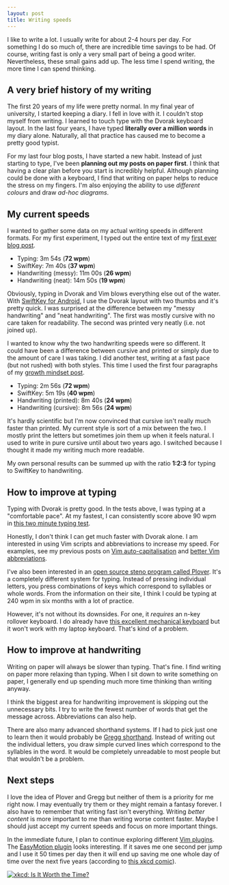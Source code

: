 ```yaml
---
layout: post
title: Writing speeds
---
```


I like to write a lot. I usually write for about 2-4 hours per day. For something I do so much of, there are incredible time savings to be had. Of course, writing fast is only a very small part of being a good writer. Nevertheless, these small gains add up. The less time I spend writing, the more time I can spend thinking.


## A very brief history of my writing

The first 20 years of my life were pretty normal. In my final year of university, I started keeping a diary. I fell in love with it. I couldn't stop myself from writing. I learned to touch type with the Dvorak keyboard layout. In the last four years, I have typed **literally over a million words** in my diary alone. Naturally, all that practice has caused me to become a pretty good typist. 

For my last four blog posts, I have started a new habit. Instead of just starting to type, I've been **planning out my posts on paper first**. I think that having a clear plan before you start is incredibly helpful. Although planning could be done with a keyboard, I find that writing on paper helps to reduce the stress on my fingers. I'm also enjoying the ability to use *different colours* and draw *ad-hoc diagrams*.

## My current speeds

I wanted to gather some data on my actual writing speeds in different formats. For my first experiment, I typed out the entire text of my [first ever blog post](/hello-world/). 

- Typing: 3m 54s (**72 wpm**)
- SwiftKey: 7m 40s (**37 wpm**)
- Handwriting (messy): 11m 00s (**26 wpm**)
- Handwriting (neat): 14m 50s (**19 wpm**)

Obviously, typing in Dvorak and Vim blows everything else out of the water. With [SwiftKey for Android](https://play.google.com/store/apps/details?id=com.touchtype.swiftkey), I use the Dvorak layout with two thumbs and it's pretty quick. I was surprised at the difference between my "messy handwriting" and "neat handwriting". The first was mostly cursive with no care taken for readability. The second was printed very neatly (i.e. not joined up). 

I wanted to know why the two handwriting speeds were so different. It could have been a difference between cursive and printed or simply due to the amount of care I was taking. I did another test, writing at a fast pace (but not rushed) with both styles. This time I used the first four paragraphs of my [growth mindset post](/the-growth-mindset-applied-to-my-life-part-1/).

- Typing: 2m 56s (**72 wpm**)
- SwiftKey: 5m 19s (**40 wpm**)
- Handwriting (printed): 8m 40s (**24 wpm**)
- Handwriting (cursive): 8m 56s (**24 wpm**)

It's hardly scientific but I'm now convinced that cursive isn't really much faster than printed. My current style is sort of a mix between the two. I mostly print the letters but sometimes join them up when it feels natural. I used to write in pure cursive until about two years ago. I switched because I thought it made my writing much more readable. 

My own personal results can be summed up with the ratio **1:2:3** for typing to SwiftKey to handwriting.

## How to improve at typing

Typing with Dvorak is pretty good. In the tests above, I was typing at a "comfortable pace". At my fastest, I can consistently score above 90 wpm in [this two minute typing test](http://www.typingtest.com/test.html?minutes=2&textfile=aesop.txt).

Honestly, I don't think I can get much faster with Dvorak alone. I am interested in using Vim scripts and abbreviations to increase my speed. For examples, see my previous posts on [Vim auto-capitalisation](/vim-auto-capitalisation/) and [better Vim abbreviations](/better-vim-abbreviations/). 

I've also been interested in an [open source steno program called Plover](http://plover.stenoknight.com/). It's a completely different system for typing. Instead of pressing individual letters, you press combinations of keys which correspond to syllables or whole words. From the information on their site, I think I could be typing at 240 wpm in six months with a lot of practice. 

However, it's not without its downsides. For one, it *requires* an n-key rollover keyboard. I do already have [this excellent mechanical keyboard](http://www.amazon.co.uk/gp/product/B006TTL38E) but it won't work with my laptop keyboard. That's kind of a problem. 

## How to improve at handwriting

Writing on paper will always be slower than typing. That's fine. I find writing on paper more relaxing than typing. When I sit down to write something on paper, I generally end up spending much more time thinking than writing anyway. 

I think the biggest area for handwriting improvement is skipping out the unnecessary bits. I try to write the fewest number of words that get the message across. Abbreviations can also help. 

There are also many advanced shorthand systems. If I had to pick just one to learn then it would probably be [Gregg shorthand](http://en.wikipedia.org/wiki/Gregg_shorthand). Instead of writing out the individual letters, you draw simple curved lines which correspond to the syllables in the word. It would be completely unreadable to most people but that wouldn't be a problem. 

## Next steps

I love the idea of Plover and Gregg but neither of them is a priority for me right now. I may eventually try them or they might remain a fantasy forever. I also have to remember that writing fast isn't everything. Writing *better content* is more important to me than writing worse content faster. Maybe I should just accept my current speeds and focus on more important things. 

In the immediate future, I plan to continue exploring different [Vim plugins](http://vimawesome.com/). The [EasyMotion plugin](http://vimawesome.com/plugin/easymotion) looks interesting. If it saves me one second per jump and I use it 50 times per day then it will end up saving me one whole day of time over the next five years (according to [this xkcd comic](http://xkcd.com/1205/)).

[![xkcd: Is It Worth the Time?](http://imgs.xkcd.com/comics/is_it_worth_the_time.png)](http://xkcd.com/1205/)
